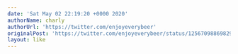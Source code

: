 ```yaml
---
date: 'Sat May 02 22:19:20 +0000 2020'
authorName: charly
authorUrl: 'https://twitter.com/enjoyeverybeer'
originalPost: 'https://twitter.com/enjoyeverybeer/status/1256709886982971392'
layout: like
---
```

